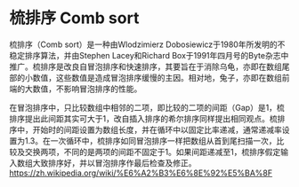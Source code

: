 # 梳排序 Comb sort

梳排序（Comb sort）是一种由Wlodzimierz Dobosiewicz于1980年所发明的不稳定排序算法，并由Stephen Lacey和Richard Box于1991年四月号的Byte杂志中推广。梳排序是改良自冒泡排序和快速排序，其要旨在于消除乌龟，亦即在数组尾部的小数值，这些数值是造成冒泡排序缓慢的主因。相对地，兔子，亦即在数组前端的大数值，不影响冒泡排序的性能。

在冒泡排序中，只比较数组中相邻的二项，即比较的二项的间距（Gap）是1，梳排序提出此间距其实可大于1，改自插入排序的希尔排序同样提出相同观点。梳排序中，开始时的间距设置为数组长度，并在循环中以固定比率递减，通常递减率设置为1.3。在一次循环中，梳排序如同冒泡排序一样把数组从首到尾扫描一次，比较及交换两项，不同的是两项的间距不固定于1。如果间距递减至1，梳排序假定输入数组大致排序好，并以冒泡排序作最后检查及修正。
https://zh.wikipedia.org/wiki/%E6%A2%B3%E6%8E%92%E5%BA%8F
